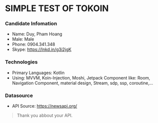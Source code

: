# SIMPLE TEST OF TOKOIN

### Candidate Infomation ###
* Name:     Duy, Pham Hoang
* Male:     Male
* Phone:    0904.341.348
* Skype:    https://lnkd.in/g3i2jgK

### Technologies ###
* Primary Languages: Kotlin
* Using: MVVM, Koin-Injection, Moshi, Jetpack Component like: Room, Navigation Component, material design, Stream, sdp, ssp, coroutine,...

### Datasource
* API Source: https://newsapi.org/
> Thank you abbout your API.

